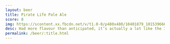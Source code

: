 ```yaml
---
layout: beer
title: Pirate Life Pale Ale
score: 8
img: https://scontent.xx.fbcdn.net/v/t1.0-0/p480x480/10401879_10153966655348745_3642236879798361206_n.jpg?oh=f7a6ced6f3cd5e740e707efa22c8235e&oe=586E279E
desc: Had more flavour than anticipated, it’s actually a lot like the IIPA but with less bitterness
permalink: /beer/:title.html
---
```

